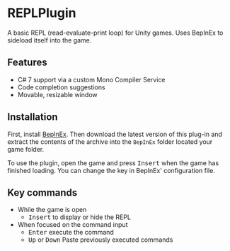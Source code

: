 # REPLPlugin

A basic REPL (read-evaluate-print loop) for Unity games. Uses BepInEx to sideload itself into the game.

## Features

* C# 7 support via a custom Mono Compiler Service
* Code completion suggestions
* Movable, resizable window

## Installation

First, install [BepInEx](https://github.com/BepInEx/BepInEx). Then download the latest version of this plug-in and extract the contents of the archive into the `BepInEx` folder located your game folder.

To use the plugin, open the game and press <kbd>Insert</kbd> when the game has finished loading. You can change the key in BepInEx' configuration file.

## Key commands

* While the game is open
    * <kbd>Insert</kbd> to display or hide the REPL
* When focused on the command input
    * <kbd>Enter</kbd> execute the command
    * <kbd>Up</kbd> or <kbd>Down</kbd> Paste previously executed commands